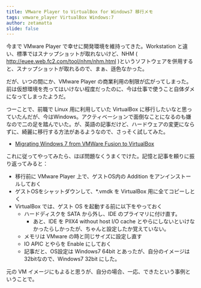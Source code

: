```yaml
---
title: VMware Player to VirtualBox for Windows7 移行メモ
tags: vmware_player VirtualBox Windows:7
author: zetamatta
slide: false
---
```

今まで VMware Player で幸せに開発環境を維持ってきた。Workstation と違い、標準ではスナップショットが取れないけど、NHM ( http://euee.web.fc2.com/tool/nhm/nhm.html )というソフトウェアを併用すると、スナップショットが取れるので、まぁ、遜色なかった。

だが、いつの間にか、VMware Player の商業利用の制限が広がってしまった。前は仮想環境を売ってはいけない程度だったのに、今は仕事で使うこと自体ダメになってしまったようだ。

つーことで、前職で Linux 用に利用していた VirtualBox に移行したいなと思っていたんだが、今はWindows。アクティベーションで面倒なことになるのも嫌なので二の足を踏んでいた。が、英語の記事だけど、ハードウェアの変更にならずに、綺麗に移行する方法があるようなので、さっそく試してみた。

* [Migrating Windows 7 from VMWare Fusion to VirtualBox](http://blog.csanchez.org/2011/08/01/migrating-windows-7-from-vmware-fusion-to-virtualbox/)

これに従ってやってみたら、ほぼ問題なくうまくでけた。記憶と記事を頼りに振り返ってみると：

* 移行前に VMware Player 上で、ゲストOS内の Addition をアンインストールしておく
* ゲストOSをシャットダウンして、*.vmdk を VirtualBox 用に全てコピーしとく
* VirtualBox では、ゲスト OS を起動する前に以下をやっておく
  * ハードディスクを SATA から外し、IDE のプライマリに付け直す。
     * あと、IDE を PIIX4 without host I/O cache とやらにしないといけなかったらしかったが、ちゃんと設定したか覚えていない。
  * メモリは VMware の時と同じサイズに設定し直す
  * IO APIC とやらを Enable にしておく
  * 記事だと、OS設定は Windows7 64bit とあったが、自分のイメージは32bitなので、Windows7 32bit にした。

元の VM イメージにもよると思うが、自分の場合、一応、できたという事例ということで。

